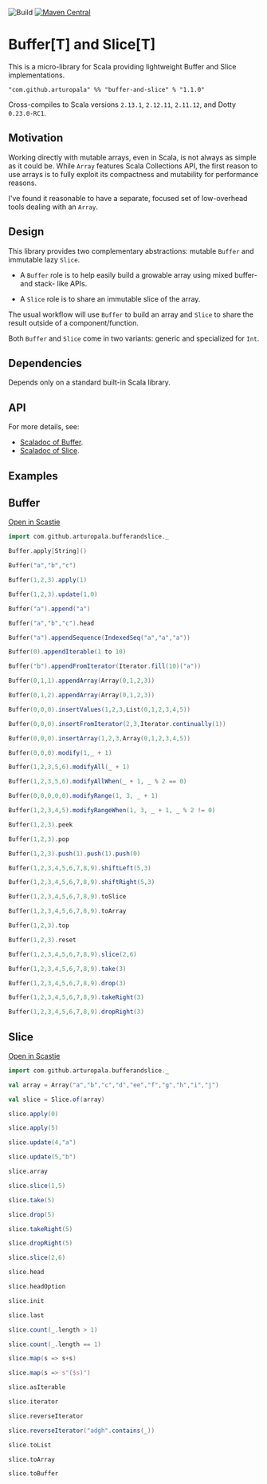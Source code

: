 ![Build](https://github.com/arturopala/buffer-and-slice/workflows/Build/badge.svg) [![Maven Central](https://maven-badges.herokuapp.com/maven-central/com.github.arturopala/buffer-and-slice_2.13/badge.svg)](https://maven-badges.herokuapp.com/maven-central/com.github.arturopala/buffer-and-slice_2.13)

Buffer\[T] and Slice\[T]
===

This is a micro-library for Scala providing lightweight Buffer and Slice implementations.

    "com.github.arturopala" %% "buffer-and-slice" % "1.1.0"

Cross-compiles to Scala versions `2.13.1`, `2.12.11`, `2.11.12`, and Dotty `0.23.0-RC1`.

Motivation
---

Working directly with mutable arrays, even in Scala, is not always as simple as it could be. 
While `Array` features Scala Collections API, the first reason to use arrays is to fully exploit its compactness and mutability
for performance reasons. 

I've found it reasonable to have a separate, focused set of low-overhead tools dealing with an `Array`.

Design
---

This library provides two complementary abstractions: mutable `Buffer` and immutable lazy `Slice`.

- A `Buffer` role is to help easily build a growable array using mixed buffer- and stack- like APIs.

- A `Slice` role is to share an immutable slice of the array.

The usual workflow will use `Buffer` to build an array and `Slice` to share the result outside of a component/function.

Both `Buffer` and `Slice` come in two variants: generic and specialized for `Int`.

Dependencies
---

Depends only on a standard built-in Scala library.

API
---

For more details, see:
- [Scaladoc of Buffer](https://arturopala.github.io/buffer-and-slice/latest/api/com/github/arturopala/bufferandslice/Buffer.html).
- [Scaladoc of Slice](https://arturopala.github.io/buffer-and-slice/latest/api/com/github/arturopala/bufferandslice/Slice.html).

Examples
---

Buffer
---

[Open in Scastie](https://scastie.scala-lang.org/hQkIThU8S0ynsbnNzji08g)

```scala mdoc
import com.github.arturopala.bufferandslice._

Buffer.apply[String]()

Buffer("a","b","c")

Buffer(1,2,3).apply(1)

Buffer(1,2,3).update(1,0)

Buffer("a").append("a")

Buffer("a","b","c").head

Buffer("a").appendSequence(IndexedSeq("a","a","a"))

Buffer(0).appendIterable(1 to 10)

Buffer("b").appendFromIterator(Iterator.fill(10)("a"))

Buffer(0,1,1).appendArray(Array(0,1,2,3))

Buffer(0,1,2).appendArray(Array(0,1,2,3))

Buffer(0,0,0).insertValues(1,2,3,List(0,1,2,3,4,5))

Buffer(0,0,0).insertFromIterator(2,3,Iterator.continually(1))

Buffer(0,0,0).insertArray(1,2,3,Array(0,1,2,3,4,5))

Buffer(0,0,0).modify(1,_ + 1)

Buffer(1,2,3,5,6).modifyAll(_ + 1)

Buffer(1,2,3,5,6).modifyAllWhen(_ + 1, _ % 2 == 0)

Buffer(0,0,0,0,0).modifyRange(1, 3, _ + 1)

Buffer(1,2,3,4,5).modifyRangeWhen(1, 3, _ + 1, _ % 2 != 0)

Buffer(1,2,3).peek

Buffer(1,2,3).pop

Buffer(1,2,3).push(1).push(1).push(0)

Buffer(1,2,3,4,5,6,7,8,9).shiftLeft(5,3)

Buffer(1,2,3,4,5,6,7,8,9).shiftRight(5,3)

Buffer(1,2,3,4,5,6,7,8,9).toSlice

Buffer(1,2,3,4,5,6,7,8,9).toArray

Buffer(1,2,3).top

Buffer(1,2,3).reset

Buffer(1,2,3,4,5,6,7,8,9).slice(2,6)

Buffer(1,2,3,4,5,6,7,8,9).take(3)

Buffer(1,2,3,4,5,6,7,8,9).drop(3)

Buffer(1,2,3,4,5,6,7,8,9).takeRight(3)

Buffer(1,2,3,4,5,6,7,8,9).dropRight(3)
```

Slice
--

[Open in Scastie](https://scastie.scala-lang.org/VbObn3VXQsCHdDFdI6DO8w)

```scala mdoc
import com.github.arturopala.bufferandslice._

val array = Array("a","b","c","d","ee","f","g","h","i","j")

val slice = Slice.of(array)

slice.apply(0)

slice.apply(5)

slice.update(4,"a")

slice.update(5,"b")

slice.array

slice.slice(1,5)

slice.take(5)

slice.drop(5)

slice.takeRight(5)

slice.dropRight(5)

slice.slice(2,6)

slice.head

slice.headOption

slice.init

slice.last

slice.count(_.length > 1)

slice.count(_.length == 1)

slice.map(s => s+s)

slice.map(s => s"($s)")

slice.asIterable

slice.iterator

slice.reverseIterator

slice.reverseIterator("adgh".contains(_))

slice.toList

slice.toArray

slice.toBuffer
```

